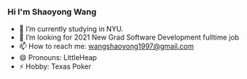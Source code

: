 <!--
**LittleHeap/LittleHeap** is a ✨ _special_ ✨ repository because its `README.md` (this file) appears on your GitHub profile.

Here are some ideas to get you started:

- 🔭 I’m currently working on ...
- 🌱 I’m currently learning ...
- 👯 I’m looking to collaborate on ...
- 🤔 I’m looking for help with ...
- 💬 Ask me about ...
- 📫 How to reach me: ...
- 😄 Pronouns: ...
- ⚡ Fun fact: ...
-->

### Hi I'm Shaoyong Wang

- 🔭 I’m currently studying in NYU.
- 🤔 I’m looking for 2021 New Grad Software Development fulltime job
- 📫 How to reach me: wangshaoyong1997@gmail.com
- 😄 Pronouns: LittleHeap
- ⚡ Hobby: Texas Poker
